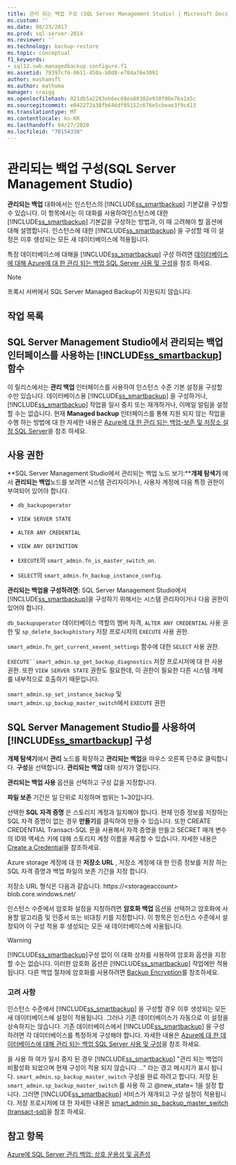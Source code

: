 ```yaml
---
title: 관리 되는 백업 구성 (SQL Server Management Studio) | Microsoft Docs
ms.custom: ''
ms.date: 08/23/2017
ms.prod: sql-server-2014
ms.reviewer: ''
ms.technology: backup-restore
ms.topic: conceptual
f1_keywords:
- sql12.swb.managedbackup.configure.f1
ms.assetid: 79397cf6-0611-450a-b0d8-e784a76e3091
author: mashamsft
ms.author: mathoma
manager: craigg
ms.openlocfilehash: 021db5a2283eb6ec68ea80302e938f08e7ba1a5c
ms.sourcegitcommit: e042272a38fb646df05152c676e5cbeae3f9cd13
ms.translationtype: MT
ms.contentlocale: ko-KR
ms.lasthandoff: 04/27/2020
ms.locfileid: "70154338"
---
```

# <a name="configure-managed-backup-sql-server-management-studio"></a>관리되는 백업 구성(SQL Server Management Studio)
  **관리되는 백업** 대화에서는 인스턴스의 [!INCLUDE[ss_smartbackup](../includes/ss-smartbackup-md.md)] 기본값을 구성할 수 있습니다. 이 항목에서는 이 대화를 사용하여인스턴스에 대한 [!INCLUDE[ss_smartbackup](../includes/ss-smartbackup-md.md)] 기본값을 구성하는 방법과, 이 때 고려해야 할 옵션에 대해 설명합니다. 인스턴스에 대한 [!INCLUDE[ss_smartbackup](../includes/ss-smartbackup-md.md)] 을 구성할 때 이 설정은 이후 생성되는 모든 새 데이터베이스에 적용됩니다.  
  
 특정 데이터베이스에 대해을 [!INCLUDE[ss_smartbackup](../includes/ss-smartbackup-md.md)] 구성 하려면 [데이터베이스에 대해 Azure에 대 한 관리 되는 백업 SQL Server 사용 및 구성](../../2014/database-engine/sql-server-managed-backup-to-windows-azure-retention-and-storage-settings.md#DatabaseConfigure)을 참조 하세요.  
 
> [!NOTE] 
> 프록시 서버에서 SQL Server Managed Backup이 지원되지 않습니다. 
  
## <a name="task-list"></a>작업 목록  
  
## <a name="ss_smartbackup-functions-using-managed-backup-interface-in-sql-server-management-studio"></a>SQL Server Management Studio에서 관리되는 백업 인터페이스를 사용하는 [!INCLUDE[ss_smartbackup](../includes/ss-smartbackup-md.md)] 함수  
 이 릴리스에서는 **관리 백업** 인터페이스를 사용하여 인스턴스 수준 기본 설정을 구성할 수만 있습니다. 데이터베이스용 [!INCLUDE[ss_smartbackup](../includes/ss-smartbackup-md.md)] 을 구성하거나, [!INCLUDE[ss_smartbackup](../includes/ss-smartbackup-md.md)] 작업을 일시 중지 또는 재개하거나, 이메일 알림을 설정할 수는 없습니다. 현재 **Managed backup** 인터페이스를 통해 지원 되지 않는 작업을 수행 하는 방법에 대 한 자세한 내용은 [Azure에 대 한 관리 되는 백업-보존 및 저장소 설정 SQL Server](../../2014/database-engine/sql-server-managed-backup-to-windows-azure-retention-and-storage-settings.md)을 참조 하세요.  
  
## <a name="permissions"></a>사용 권한  
 **SQL Server Management Studio에서 관리되는 백업 노드 보기:****개체 탐색기** 에서 **관리되는 백업**노드를 보려면 시스템 관리자이거나, 사용자 계정에 다음 특정 권한이 부여되어 있어야 합니다.  
  
-   `db_backupoperator`  
  
-   `VIEW SERVER STATE`  
  
-   `ALTER ANY CREDENTIAL`  
  
-   `VIEW ANY DEFINITION`  
  
-   `EXECUTE`의 `smart_admin.fn_is_master_switch_on`.  
  
-   `SELECT`의 `smart_admin.fn_backup_instance_config`.  
  
 **관리되는 백업을 구성하려면:** SQL Server Management Studio에서 [!INCLUDE[ss_smartbackup](../includes/ss-smartbackup-md.md)]을 구성하기 위해서는 시스템 관리자이거나 다음 권한이 있어야 합니다.  
  
 `db_backupoperator` 데이터베이스 역할의 멤버 자격, `ALTER ANY CREDENTIAL` 사용 권한 및 `sp_delete_backuphistory` 저장 프로시저의 `EXECUTE` 사용 권한.  
  
 `smart_admin.fn_get_current_xevent_settings` 함수에 대한 `SELECT` 사용 권한.  
  
 `EXECUTE``smart_admin.sp_get_backup_diagnostics` 저장 프로시저에 대 한 사용 권한. 또한 `VIEW SERVER STATE` 권한도 필요한데, 이 권한이 필요한 다른 시스템 개체를 내부적으로 호출하기 때문입니다.  
  
 `smart_admin.sp_set_instance_backup` 및 `smart_admin.sp_backup_master_switch`에서 `EXECUTE` 권한  
  
## <a name="configure-ss_smartbackup-using-sql-server-management-studio"></a>SQL Server Management Studio를 사용하여 [!INCLUDE[ss_smartbackup](../includes/ss-smartbackup-md.md)] 구성  
 **개체 탐색기**에서 **관리** 노드를 확장하고 **관리되는 백업**을 마우스 오른쪽 단추로 클릭합니다. **구성**을 선택합니다. **관리되는 백업** 대화 상자가 열립니다.  
  
 **관리되는 백업 사용** 옵션을 선택하고 구성 값을 지정합니다.  
  
 **파일 보존** 기간은 일 단위로 지정하며 범위는 1~30입니다.  
  
 선택한 **SQL 자격 증명** 은 스토리지 계정과 일치해야 합니다. 현재 인증 정보를 저장하는 SQL 자격 증명이 없는 경우 **만들기**를 클릭하여 만들 수 있습니다. 또한 CREATE CREDENTIAL Transact-SQL 문을 사용해서 자격 증명을 만들고 SECRET 매개 변수의 ID와 액세스 키에 대해 스토리지 계정 이름을 제공할 수 있습니다. 자세한 내용은 [Create a Credential](../relational-databases/backup-restore/sql-server-backup-to-url.md#credential)을 참조하세요.  
  
 Azure storage 계정에 대 한 **저장소 URL** , 저장소 계정에 대 한 인증 정보를 저장 하는 SQL 자격 증명과 백업 파일의 보존 기간을 지정 합니다.  
  
 저장소 URL 형식은 다음과 같습니다. https://\<storageaccount> blob.core.windows.net/  
  
 인스턴스 수준에서 암호화 설정을 지정하려면 **암호화 백업** 옵션을 선택하고 암호화에 사용할 알고리즘 및 인증서 또는 비대칭 키를 지정합니다.  이 항목은 인스턴스 수준에서 설정되어 이 구성 적용 후 생성되는 모든 새 데이터베이스에 사용됩니다.  
  
> [!WARNING]  
>  [!INCLUDE[ss_smartbackup](../includes/ss-smartbackup-md.md)]구성 없이 이 대화 상자를 사용하여 암호화 옵션을 지정할 수는 없습니다. 이러한 암호화 옵션은 [!INCLUDE[ss_smartbackup](../includes/ss-smartbackup-md.md)] 작업에만 적용됩니다. 다른 백업 절차에 암호화를 사용하려면 [Backup Encryption](../relational-databases/backup-restore/backup-encryption.md)를 참조하세요.  
  
### <a name="considerations"></a>고려 사항  
 인스턴스 수준에서 [!INCLUDE[ss_smartbackup](../includes/ss-smartbackup-md.md)] 을 구성할 경우 이후 생성되는 모든 새 데이터베이스에 설정이 적용됩니다.  그러나 기존 데이터베이스가 자동으로 이 설정을 상속하지는 않습니다. 기존 데이터베이스에서 [!INCLUDE[ss_smartbackup](../includes/ss-smartbackup-md.md)] 을 구성하려면 각 데이터베이스를 특정하게 구성해야 합니다. 자세한 내용은 [Azure에 대 한 데이터베이스에 대해 관리 되는 백업 SQL Server 사용 및 구성](../../2014/database-engine/sql-server-managed-backup-to-windows-azure-retention-and-storage-settings.md#DatabaseConfigure)을 참조 하세요.  
  
 을 사용 하 여가 일시 중지 된 경우 [!INCLUDE[ss_smartbackup](../includes/ss-smartbackup-md.md)] "관리 되는 백업이 비활성화 되었으며 현재 구성이 적용 되지 않습니다 ..." 라는 경고 메시지가 표시 됩니다. `smart_admin.sp_backup_master_switch` 구성을 완료 하려고 합니다. 저장 된 `smart_admin.sp_backup_master_switch` 를 사용 하 고 @new_state= 1을 설정 합니다. 그러면 [!INCLUDE[ss_smartbackup](../includes/ss-smartbackup-md.md)] 서비스가 재개되고 구성 설정이 적용됩니다. 저장 프로시저에 대 한 자세한 내용은 [smart_admin sp_ backup_master_switch &#40;transact-sql&#41;](/sql/relational-databases/system-stored-procedures/managed-backup-sp-backup-master-switch-transact-sql)을 참조 하세요.  
  
## <a name="see-also"></a>참고 항목  
 [Azure에 SQL Server 관리 백업: 상호 운용성 및 공존성](../../2014/database-engine/sql-server-managed-backup-to-windows-azure-interoperability-and-coexistence.md)  
  
  
